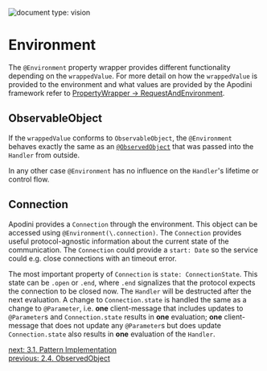 ![document type: vision](https://themomax.github.io/resources/markdown-labels/document_type_vision.svg)

# Environment

The `@Environment` property wrapper provides different functionality depending on the `wrappedValue`. For more detail on how the `wrappedValue` is provided to the environment and what values are provided by the Apodini framework refer to [PropertyWrapper -> RequestAndEnvironment](../../PropertyWrapper/RequestAndEnvironment.md).

## ObservableObject

If the `wrappedValue` conforms to `ObservableObject`, the `@Environment` behaves exactly the same as an [`@ObservedObject`](./2.4.%20ObservedObject.md) that was passed into the `Handler` from outside.

In any other case `@Environment` has no influence on the `Handler`'s lifetime or control flow.

## Connection

Apodini provides a `Connection` through the environment. This object can be accessed using `@Environment(\.connection)`. The `Connection` provides useful protocol-agnostic information about the current state of the communication. The `Connection` could provide a `start: Date` so the service could e.g. close connections with an timeout error.

The most important property of `Connection` is `state: ConnectionState`. This state can be `.open` or `.end`, where `.end` signalizes that the protocol expects the connection to be closed now. The `Handler` will be destructed after the next evaluation. A change to `Connection.state` is handled the same as a change to `@Parameter`, i.e. **one** client-message that includes updates to `@Parameter`s and `Connection.state` results in **one** evaluation; **one** client-message that does not update any `@Parameter`s but does update `Connection.state` also results in **one** evaluation of the `Handler`.

[next: 3.1. Pattern Implementation](../3.%20Pattern%20Implementation/3.1.%20Pattern%20Implementation.md)  
[previous: 2.4. ObservedObject](./2.4.%20ObservedObject.md)